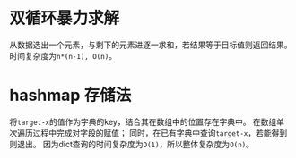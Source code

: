 # 双循环暴力求解
从数据选出一个元素，与剩下的元素进逐一求和，若结果等于目标值则返回结果。
时间复杂度为`n*(n-1), O(n)`。

# hashmap 存储法

将`target-x`的值作为字典的key，结合其在数组中的位置存在字典中。
在数组单次遍历过程中完成对字段的赋值；
同时，在已有字典中查询`target-x`，若能得到则退出。
因为dict查询的时间复杂度为`O(1)`，所以整体复杂度为`O(n)`。
